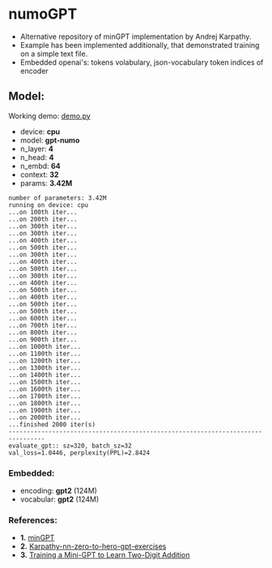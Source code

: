 # numoGPT

* Alternative repository of minGPT implementation by Andrej Karpathy.
* Example has been implemented additionally, that demonstrated training on a simple text file.
* Embedded openai's: tokens volabulary, json-vocabulary token indices of encoder


## Model:
Working demo: [demo.py](demo.py)

* device:  **cpu**
* model:   **gpt-numo**
* n_layer: **4**
* n_head:  **4**
* n_embd:  **64**
* context: **32**
* params:  **3.42M**

```
number of parameters: 3.42M
running on device: cpu
...on 100th iter...
...on 200th iter...
...on 300th iter...
...on 300th iter...
...on 400th iter...
...on 500th iter...
...on 300th iter...
...on 400th iter...
...on 500th iter...
...on 300th iter...
...on 400th iter...
...on 500th iter...
...on 400th iter...
...on 500th iter...
...on 500th iter...
...on 600th iter...
...on 700th iter...
...on 800th iter...
...on 900th iter...
...on 1000th iter...
...on 1100th iter...
...on 1200th iter...
...on 1300th iter...
...on 1400th iter...
...on 1500th iter...
...on 1600th iter...
...on 1700th iter...
...on 1800th iter...
...on 1900th iter...
...on 2000th iter...
...finished 2000 iter(s)
--------------------------------------------------------------------------------
evaluate_gpt:: sz=320, batch_sz=32
val_loss=1.0446, perplexity(PPL)=2.8424
```


### Embedded:
* encoding: **gpt2** (124M)
* vocabular: **gpt2** (124M)


### References:

* **1.** [minGPT](https://github.com/karpathy/minGPT)
* **2.** [Karpathy-nn-zero-to-hero-gpt-exercises](https://www.kaggle.com/code/chizkidd/karpathy-nn-zero-to-hero-gpt-exercises/notebook)
* **3.** [Training a Mini-GPT to Learn Two-Digit Addition](https://www.gaohongnan.com/influential/generative_pretrained_transformer/05_adder.html)
